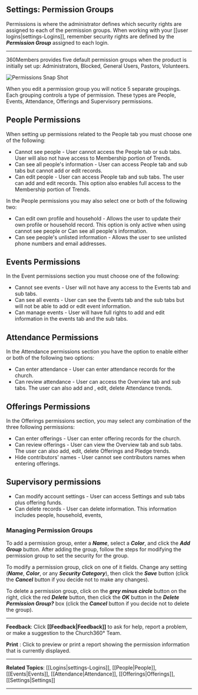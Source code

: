 ## Settings: Permission Groups

Permissions is where the administrator defines which security rights are
assigned to each of the permission groups. When working with your [[user
logins|settings-Logins]], remember security rights are defined by the
***Permission Group*** assigned to each login. 

----------------------------------------------------------------------------------------------------------------------------------

360Members provides five default permission groups when the product is
initially set up: Administrators, Blocked, General Users, Pastors,
Volunteers.

![Permissions Snap
Shot](images/SettingPermissionsView.jpg "Permissions Snap Shot")

When you edit a permission group you will notice 5 separate groupings.
Each grouping controls a type of permission. These types are People,
Events, Attendance, Offerings and Supervisory permissions.

People Permissions
--------------------------------------------------------------------------------------------------------

When setting up permissions related to the People tab you must choose
one of the following:

-   Cannot see people - User cannot access the People tab or sub tabs.
    User will also not have access to Membership portion of Trends.
-   Can see all people's information - User can access People tab and
    sub tabs but cannot add or edit records.
-   Can edit people - User can access People tab and sub tabs. The user
    can add and edit records. This option also enables full access to
    the Membership portion of Trends.

In the People permissions you may also select one or both of the
following two:

-   Can edit own profile and household - Allows the user to update their
    own profile or household record. This option is only active when
    using cannot see people or Can see all people's information.
-   Can see people's unlisted information - Allows the user to see
    unlisted phone numbers and email addresses.

Events Permissions
--------------------------------------------------------------------------------------------------------

In the Event permissions section you must choose one of the following:

-   Cannot see events - User will not have any access to the Events tab
    and sub tabs.
-   Can see all events - User can see the Events tab and the sub tabs
    but will not be able to add or edit event information.
-   Can manage events - User will have full rights to add and edit
    information in the events tab and the sub tabs.

Attendance Permissions
----------------------------------------------------------------------------------------------------------------

In the Attendance permissions section you have the option to enable
either or both of the following two options:

-   Can enter attendance - User can enter attendance records for the
    church.
-   Can review attendance - User can access the Overview tab and sub
    tabs. The user can also add and , edit, delete Attendance trends.

Offerings Permissions
--------------------------------------------------------------------------------------------------------------

In the Offerings permissions section, you may select any combination of
the three following permissions:

-   Can enter offerings - User can enter offering records for the
    church.
-   Can review offerings - User can view the Overview tab and sub tabs.
    The user can also add, edit, delete Offerings and Pledge trends.
-   Hide contributors' names - User cannot see contributors names when
    entering offerings.

Supervisory permissions
------------------------------------------------------------------------------------------------------------------

-   Can modify account settings - User can access Settings and sub tabs
    plus offering funds.
-   Can delete records - User can delete information. This information
    includes people, household, events,

### Managing Permission Groups

To add a permission group, enter a ***Name***, select a ***Color***, and
click the ***Add Group*** button. After adding the group, follow the
steps for modifying the permission group to set the security for the
group.

To modify a permission group, click on one of it fields. Change any
setting (***Name***, ***Color***, or any ***Security Category***), then
click the ***Save*** button (click the ***Cancel*** button if you decide
not to make any changes).

To delete a permission group, click on the ***grey minus circle***
button on the right, click the red ***Delete*** button, then click the
***OK*** button in the ***Delete Permission Group?*** box (click the
***Cancel*** button if you decide not to delete the group).

* * * * *

**Feedback**: Click **[[Feedback|Feedback]]** to ask for help, report a problem, or
make a suggestion to the Church360° Team.

**Print** : Click to preview or print a report showing the permission
information that is currently displayed.

* * * * *

**Related Topics**: [[Logins|settings-Logins]], [[People|People]], [[Events|Events]],
[[Attendance|Attendance]], [[Offerings|Offerings]], [[Settings|Settings]]

* * * * *
